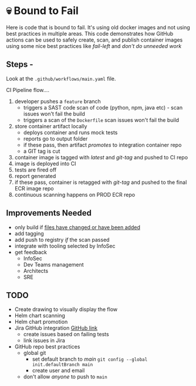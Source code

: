 # :skull: Bound to Fail

Here is code that is bound to fail. It's using old docker images and not using best practices in multiple areas. This code demonstrates how GitHub actions can be used to safely create, scan, and publish container images using some nice best practices like _fail-left_ and _don't do unneeded work_

## Steps -

Look at the `.github/workflows/main.yaml` file.

CI Pipeline flow....

1. developer pushes a `feature` branch
    * triggers a SAST code scan of code (python, npm, java etc) - scan issues won't fail the build
    * triggers a scan of the `Dockerfile` scan issues won't fail the build
1. store container artifact locally
    * deploys container and runs mock tests
    * reports go to output folder
    * if these pass, then artifact _promotes_ to integration container repo
    * a GIT tag is cut
1. container image is tagged with _latest_ and _git-tag_ and pushed to CI repo
1. image is deployed into CI
1. tests are fired off
1. report generated
1. if these pass, container is retagged with _git-tag_ and pushed to the final ECR image repo
1. continuous scanning happens on PROD ECR repo

## Improvements Needed

* only build if [files have changed or have been added](https://github.com/tj-actions/changed-files)
* add tagging
* add push to registry _if_ the scan passed
* integrate with tooling selected by InfoSec
* get feedback
  * InfoSec
  * Dev Teams management
  * Architects
  * SRE

## TODO

* Create drawing to visually display the flow
* Helm chart scanning
* Helm chart promotion
* Jira GitHub integration [GitHub link](https://github.com/atlassian/github-for-jira#install-from-github-marketplace)
  * create issues based on failing tests
  * link issues in Jira
* GitHub repo best practices
  * global git
    * set default branch to _main_ `git config --global init.defaultBranch main`
    * create user and email
  * don't allow _anyone_ to push to `main`
